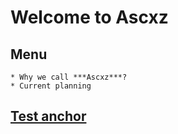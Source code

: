 # Welcome to Ascxz

## Menu
	* Why we call ***Ascxz***?
	* Current planning
	
## [Test anchor](#test)
